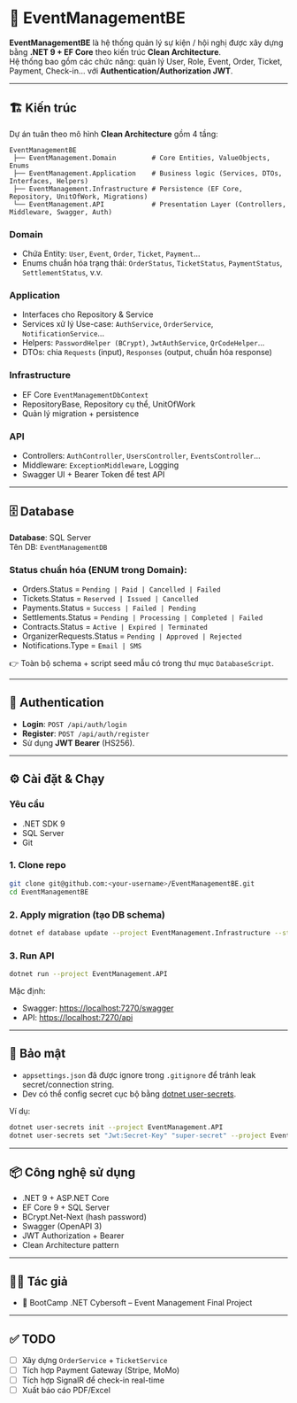 # 🎫 EventManagementBE

**EventManagementBE** là hệ thống quản lý sự kiện / hội nghị được xây dựng bằng **.NET 9 + EF Core** theo kiến trúc **Clean Architecture**.  
Hệ thống bao gồm các chức năng: quản lý User, Role, Event, Order, Ticket, Payment, Check-in… với **Authentication/Authorization JWT**.

---

## 🏗️ Kiến trúc

Dự án tuân theo mô hình **Clean Architecture** gồm 4 tầng:

```
EventManagementBE
 ├── EventManagement.Domain         # Core Entities, ValueObjects, Enums
 ├── EventManagement.Application    # Business logic (Services, DTOs, Interfaces, Helpers)
 ├── EventManagement.Infrastructure # Persistence (EF Core, Repository, UnitOfWork, Migrations)
 └── EventManagement.API            # Presentation Layer (Controllers, Middleware, Swagger, Auth)
```

### **Domain**
- Chứa Entity: `User`, `Event`, `Order`, `Ticket`, `Payment`...
- Enums chuẩn hóa trạng thái: `OrderStatus`, `TicketStatus`, `PaymentStatus`, `SettlementStatus`, v.v.

### **Application**
- Interfaces cho Repository & Service  
- Services xử lý Use-case: `AuthService`, `OrderService`, `NotificationService`...  
- Helpers: `PasswordHelper (BCrypt)`, `JwtAuthService`, `QrCodeHelper`...  
- DTOs: chia `Requests` (input), `Responses` (output, chuẩn hóa response)

### **Infrastructure**
- EF Core `EventManagementDbContext`  
- RepositoryBase, Repository cụ thể, UnitOfWork  
- Quản lý migration + persistence  

### **API**
- Controllers: `AuthController`, `UsersController`, `EventsController`...  
- Middleware: `ExceptionMiddleware`, Logging  
- Swagger UI + Bearer Token để test API

---

## 🗄️ Database

**Database**: SQL Server  
Tên DB: `EventManagementDB`

### Status chuẩn hóa (ENUM trong Domain):
- Orders.Status = `Pending | Paid | Cancelled | Failed`  
- Tickets.Status = `Reserved | Issued | Cancelled`  
- Payments.Status = `Success | Failed | Pending`  
- Settlements.Status = `Pending | Processing | Completed | Failed`  
- Contracts.Status = `Active | Expired | Terminated`  
- OrganizerRequests.Status = `Pending | Approved | Rejected`  
- Notifications.Type = `Email | SMS`

👉 Toàn bộ schema + script seed mẫu có trong thư mục `DatabaseScript`.

---

## 🔐 Authentication

- **Login**: `POST /api/auth/login`  
- **Register**: `POST /api/auth/register`  
- Sử dụng **JWT Bearer** (HS256).  

---

## ⚙️ Cài đặt & Chạy

### Yêu cầu
- .NET SDK 9
- SQL Server
- Git

### 1. Clone repo
```bash
git clone git@github.com:<your-username>/EventManagementBE.git
cd EventManagementBE
```

### 2. Apply migration (tạo DB schema)
```bash
dotnet ef database update --project EventManagement.Infrastructure --startup-project EventManagement.API
```

### 3. Run API
```bash
dotnet run --project EventManagement.API
```

Mặc định:
- Swagger: [https://localhost:7270/swagger](https://localhost:7270/swagger)  
- API: [https://localhost:7270/api](https://localhost:7270/api)

---

## 🙈 Bảo mật

- `appsettings.json` đã được ignore trong `.gitignore` để tránh leak secret/connection string.  
- Dev có thể config secret cục bộ bằng [dotnet user-secrets](https://learn.microsoft.com/en-us/aspnet/core/security/app-secrets).

Ví dụ:
```bash
dotnet user-secrets init --project EventManagement.API
dotnet user-secrets set "Jwt:Secret-Key" "super-secret" --project EventManagement.API
```

---

## 📦 Công nghệ sử dụng

- .NET 9 + ASP.NET Core
- EF Core 9 + SQL Server
- BCrypt.Net-Next (hash password)
- Swagger (OpenAPI 3)
- JWT Authorization + Bearer
- Clean Architecture pattern

---

## 🧑‍💻 Tác giả

- 🚀 BootCamp .NET Cybersoft – Event Management Final Project  

---

## ✅ TODO

- [ ] Xây dựng `OrderService` + `TicketService`  
- [ ] Tích hợp Payment Gateway (Stripe, MoMo)  
- [ ] Tích hợp SignalR để check-in real-time  
- [ ] Xuất báo cáo PDF/Excel
